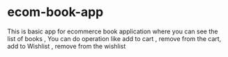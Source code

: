 # ecom-book-app
This is basic app for ecommerce book application where you can see the list of books , You can do operation like add to cart , remove from the cart, add to Wishlist , remove from the wishlist  
